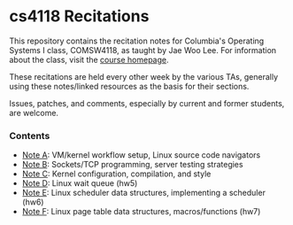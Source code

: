 cs4118 Recitations
==================

This repository contains the recitation notes for Columbia's Operating Systems I
class, COMSW4118, as taught by Jae Woo Lee. For information about the class,
visit the [course homepage](http://www.cs.columbia.edu/~jae/4118/).

These recitations are held every other week by the various TAs, generally using
these notes/linked resources as the basis for their sections.

Issues, patches, and comments, especially by current and former students, are
welcome.

### Contents
- [Note A](A-Workflow/workflow.md): VM/kernel workflow setup, Linux source code
  navigators  
- [Note B](B-Sockets-ServerTesting): Sockets/TCP programming, server testing
  strategies
- [Note C](C-Linux-Kernel-Dev/linux-kernel-dev.md): Kernel configuration,
  compilation, and style
- [Note D](D-Fridge/waitqueue.pdf): Linux wait queue (hw5)
- [Note E](E-Freezer/freezer.md): Linux scheduler data structures, implementing
  a scheduler (hw6)
- [Note F](F-Farfetchd/index.md): Linux page table data structures,
  macros/functions (hw7)
